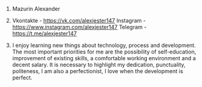 1. Mazurin Alexander


2. Vkontakte - https://vk.com/alexjester147
Instagram - https://www.instagram.com/alexjester147
Telegram - https://t.me/alexjester147

3. I enjoy learning new things about technology, process and development. 
The most important priorities for me are the possibility of self-education, improvement of existing skills, a comfortable working environment and a decent salary.
It is necessary to highlight my dedication, punctuality, politeness, I am also a perfectionist, I love when the development is perfect.
            
